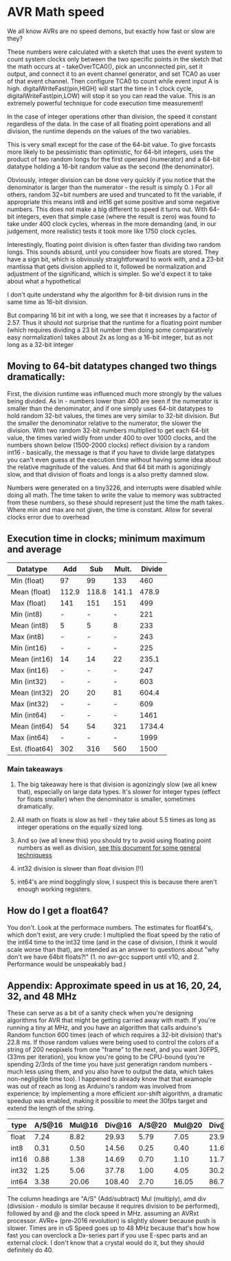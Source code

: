 # AVR Math speed
We all know AVRs are no speed demons, but exactly how fast or slow are they?

These numbers were calculated with a sketch that uses the event system to count system clocks only between the two specific points in the sketch that the math occurs at - takeOverTCA0(), pick an unconnected pin, set it output, and connect it to an event channel generator, and set TCA0 as user of that event channel. Then configure TCA0 to count while event input A is high. digitalWriteFast(pin,HIGH) will start the time in 1 clock cycle, digitalWriteFast(pin,LOW) will stop it so you can read the value. This is an extremely powerful technique for code execution time measurement!

In the case of integer operations other than division, the speed it constant regardless of the data.
In the case of all floating point operations and all division, the runtime depends on the values of the two variables.

This is very small except for the case of the 64-bit value. To give forcasts more likely to be pessimistic than optimistic, for 64-bit integers, uses the product of two random longs for the first operand (numerator) and a 64-bit datatype holding a 16-bit random value as the second (the denominator).

Obviously, integer division can be done very quickly if you notice that the denominator is larger than the numerator - the result is simply 0. ) For all others, random 32=bit numbers are used and truncated to fit the variable, if appropriate this means int8 and int16 get some positive and some negative numbers. This does not make a big different to speed it turns out. With 64-bit integers, even that simple case (where the result is zero) was found to take under 400 clock cycles, whereas in the more demanding (and, in our judgement, more realistic) tests it took more like 1750 clock cycles.

Interestingly, floating point division is often faster than dividing two random longs. This sounds absurd, until you consideer how floats are stored. They have a sign bit, which is obviously straightforward to work with, and a 23-bit mantissa that gets division applied to it, followed be normalization and adjustment of the significand, which is simpler. So we'd expect it to take about what a hypothetical

I don't quite understand why the algorithm for 8-bit division runs in the same time as 16-bit division.

But comparing 16 bit int with a long, we see that it increases by a factor of 2.57. Thus it should not surprise that the runtime for a floating point number (which requires dividing a 23 bit number then doing some comparatively easy normalization) takes about 2x as long as a 16-bit integer, but as not long as a 32-bit integer

## Moving to 64-bit datatypes changed two things dramatically:
First, the division runtime was influenced much more strongly by the values being divided. As in - numbers lower than 400 are seen if the numerator is smaller than the denominator, and if one simply uses 64-bit datatypes to hold random 32-bit values, the times are very similar to 32-bit division. But the smaller the denominator relative to the numerator, the slower the division. With two random 32-bit numbers multiplied to get each 64-bit value, the times varied widly from under 400 to over 1000 clocks, and the numbers shown below (1500-2000 clocks) reflect division by a random int16 - basically, the message is that if you have to divide large datatypes you can't even guess at the execution time without having some idea about the relative magnitude of the values.  And that 64 bit math is agonizingly slow, and that division of floats and longs is a also pretty damned slow.

Numbers were generated on a tiny3226, and interrupts were disabled while doing all math. The time taken to write the value to memory was subtracted from these numbers, so these should represent just the time the math takes. Where min and max are not given, the time is constant. Allow for several clocks error due to overhead


## Execution time in clocks; minimum maximum and average

| Datatype      |   Add |   Sub | Mult. | Divide |
|---------------|-------|-------|-------|--------|
| Min (float)   |    97 |    99 |   133 |    460 |
| Mean (float)  | 112.9 | 118.8 | 141.1 |  478.9 |
| Max (float)   |   141 |   151 |   151 |    499 |
| Min (int8)    |     - |     - |     - |    221 |
| Mean (int8)   |     5 |     5 |     8 |    233 |
| Max (int8)    |     - |     - |     - |    243 |
| Min (int16)   |     - |     - |     - |    225 |
| Mean (int16)  |    14 |    14 |    22 |  235.1 |
| Max (int16)   |     - |     - |     - |    247 |
| Min (int32)   |     - |     - |     - |    603 |
| Mean (int32)  |    20 |    20 |    81 |  604.4 |
| Max (int32)   |     - |     - |     - |    609 |
| Min (int64)   |     - |     - |     - |   1461 |
| Mean (int64)  |    54 |    54 |   321 | 1734.4 |
| Max (int64)   |     - |     - |     - |   1999 |
| Est. (float64)|   302 |   316 |   560 |   1500 |

### Main takeaways

1. The big takeaway here is that division is agonizingly slow (we all knew that), especially on large data types. It's slower for integer types (effect for floats smaller) when the denominator is smaller, sometimes dramatically.

2. All math on floats is slow as hell - they take about 5.5 times as long as integer operations on the equally sized long.

3. And so (we all knew this) you should try to avoid using floating point numbers as well as division, [see this document for some general techniquess](Fast_Math_Tricks.md)
4. int32 division is slower than float division (!!)
5. int64's are mind bogglingly slow, I suspect this is because there aren't enough working registers. 

## How do I get a float64? 
You don't. Look at the performace numbers. The estimates for float64's, which don't exist, are very crude: I multiplied the float speed by the ratio of the int64 time to the int32 time (and in the case of division, I think it would scale worse than that), are intended as an answer to questions about "why don't we have 64bit floats?!" (1. no avr-gcc support until v10, and 2. Performance would be unspeakably bad.)

## Appendix: Approximate speed in us at 16, 20, 24, 32, and 48 MHz
These can serve as a bit of a sanity check when you're designing algorithms for AVR that might be getting carried away with math. If you're running a tiny at MHz, and you have an algorithm that calls arduino's Random function 600 times (each of which requires a 32-bit division) that's 22.8 ms. If those random values were being used to control the colors of a string of 200 neopixels from one "frame" to the next, and you want 30FPS, (33ms per iteration), you know you're going to be CPU-bound (you're spending 2/3rds of the time you have just generatign random numbers - much less using them, and you also have to output the data, which takes non-negligible time too). I happened to already know that that examople was out of reach as long as Arduino's random was involved from experience; by implementing a more efficient xor-shift algorithm, a dramatic speedup was enabled, making it possible to meet the 30fps target and extend the length of the string.

| type  | A/S@16 | Mul@16 | Div@16 | A/S@20 | Mul@20 | Div@20 | A/S@24 | Mul@24 | Div@24 | A/S@32 | Mul@32 | Div@32 | A/S@48 | Mul@48 | Div@48 |
|-------|--------|--------|--------|--------|--------|--------|--------|--------|--------|--------|--------|--------|--------|--------|--------|
| float |   7.24 |  8.82  |  29.93 |   5.79 |   7.05 |  23.95 |   4.83 |   5.88 |  19.95 |   3.62 |   4.41 |  14.97 |   2.41 |   2.94 |   9.98 |
| int8  |   0.31 |  0.50  |  14.56 |   0.25 |   0.40 |  11.65 |   0.21 |   0.33 |   9.71 |   0.16 |   0.25 |   7.28 |   0.10 |   0.17 |   4.85 |
| int16 |   0.88 |  1.38  |  14.69 |   0.70 |   1.10 |  11.75 |   0.58 |   0.92 |   9.80 |   0.44 |   0.69 |   7.35 |   0.29 |   0.46 |   4.90 |
| int32 |   1.25 |  5.06  |  37.78 |   1.00 |   4.05 |  30.22 |   0.83 |   3.38 |  25.18 |   0.63 |   2.53 |  18.89 |   0.42 |   1.69 |  12.59 |
| int64 |   3.38 | 20.06  | 108.40 |   2.70 |  16.05 |  86.72 |   2.25 |  13.38 |  72.27 |   1.69 |  10.03 |   54.2 |   1.13 |   6.69 |  36.13 |

The column headings are "A/S" (Add/subtract) Mul (multiply), amd div (divsision - modulo is similar because it requires division to be performed), followed by and @ and the clock speed in MHz. assuming an AVRxt processor. AVRe+ (pre-2016 revolution) is slightly slower because push is slower. Times are in uS
Speed goes up to 48 MHz because that's how how fast you can overclock a Dx-series part if you use E-spec parts and an external *clock*. I don't know that a crystal would do it, but they should definitely do 40. 
